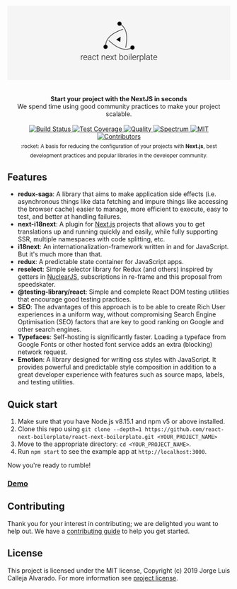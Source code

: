 [![react-next-boilerplate](./docs/images/Preview.png)](https://github.com/react-next-boilerplate/react-next-boilerplate)

<br />

<div align="center"><strong>Start your project with the NextJS in seconds</strong></div>
<div align="center">We spend time using good community practices to make your project scalable.</div>

<br />

<div align="center">
  <!-- Build Status -->
  <a href="https://travis-ci.org/react-next-boilerplate/react-next-boilerplate">
    <img src="https://img.shields.io/travis/react-next-boilerplate/react-next-boilerplate?style=flat-square" alt="Build Status" />
  </a>
  <!-- Test Coverage -->
  <a href="https://coveralls.io/github/react-next-boilerplate/react-next-boilerplate">
    <img src="https://img.shields.io/coveralls/github/react-next-boilerplate/react-next-boilerplate?style=flat-square" alt="Test Coverage" />
  </a>

  <!-- Quality -->
  <a href="https://app.codacy.com/manual/react-next-boilerplate/react-next-boilerplate/dashboard?bid=14562912">
    <img src="https://img.shields.io/codacy/grade/ee2b85244d434adaa5aa04470fcdde48?style=flat-square" alt="Quality" />
  </a>

  <!-- Community -->
  <a href="https://spectrum.chat/react-next-boilerplate">
    <img src="https://img.shields.io/badge/Join%20the%20community-on%20Spectrum-%237b16ff?style=flat-square" alt="Spectrum" />
  </a>

  <!-- MIT -->
  <a href="https://github.com/react-next-boilerplate/react-next-boilerplate/blob/master/LICENSE">
    <img src="https://img.shields.io/github/license/react-next-boilerplate/react-next-boilerplate?style=flat-square" alt="MIT" />
  </a>
  
  <!-- Contributors -->
  <a href="https://github.com/react-next-boilerplate/react-next-boilerplate/graphs/contributors">
    <img src="https://img.shields.io/github/contributors/react-next-boilerplate/react-next-boilerplate?style=flat-square" alt="Contributors" />
  </a>

</div>

<div align="center">
  <sub>:rocket: A basis for reducing the configuration of your projects with <strong>Next.js</Strong>, best development practices and popular libraries in the developer community.</sub>
</div>

## Features

- **redux-saga**: A library that aims to make application side effects (i.e. asynchronous things like data fetching and impure things like accessing the browser cache) easier to manage, more efficient to execute, easy to test, and better at handling failures.
- **next-i18next**: A plugin for [Next.js](https://nextjs.org/) projects that allows you to get translations up and running quickly and easily, while fully supporting SSR, multiple namespaces with code splitting, etc.
- **i18next**: An internationalization-framework written in and for JavaScript. But it's much more than that.
- **redux**: A predictable state container for JavaScript apps.
- **reselect**: Simple selector library for Redux (and others) inspired by getters in [NuclearJS](https://optimizely.github.io/nuclear-js/), subscriptions in re-frame and this proposal from speedskater.
- **@testing-library/react**: Simple and complete React DOM testing utilities that encourage good testing practices.
- **SEO**: The advantages of this approach is to be able to create Rich User experiences in a uniform way, without compromising Search Engine Optimisation (SEO) factors that are key to good ranking on Google and other search engines.
- **Typefaces**: Self-hosting is significantly faster. Loading a typeface from Google Fonts or other hosted font service adds an extra (blocking) network request.
- **Emotion**: A library designed for writing css styles with JavaScript. It provides powerful and predictable style composition in addition to a great developer experience with features such as source maps, labels, and testing utilities.

## Quick start

1. Make sure that you have Node.js v8.15.1 and npm v5 or above installed.
2. Clone this repo using `git clone --depth=1 https://github.com/react-next-boilerplate/react-next-boilerplate.git <YOUR_PROJECT_NAME>`
3. Move to the appropriate directory: `cd <YOUR_PROJECT_NAME>`.
4. Run `npm start` to see the example app at `http://localhost:3000`.

Now you're ready to rumble!

### [Demo](https://react-next-boilerplate.herokuapp.com/en)

## Contributing

Thank you for your interest in contributing; we are delighted you want to help out. We have a [contributing guide](./CONTRIBUTING.md) to help you get started.

## License

This project is licensed under the MIT license, Copyright (c) 2019 Jorge Luis Calleja Alvarado. For more information see [project license](./LICENSE).
